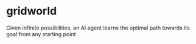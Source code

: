 # gridworld
Given infinite possibilities, an AI agent learns the optimal path towards its goal from any starting point
